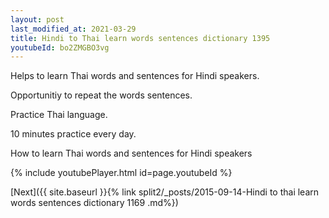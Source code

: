 ```yaml
---
layout: post
last_modified_at: 2021-03-29
title: Hindi to Thai learn words sentences dictionary 1395 
youtubeId: bo2ZMGBO3vg
---
```

 
 
Helps to learn Thai words and sentences for Hindi speakers.

Opportunitiy to repeat the words sentences. 

Practice Thai language. 
 
10 minutes practice every day. 
 
How to learn Thai words and sentences for Hindi speakers 
 
{% include youtubePlayer.html id=page.youtubeId %}
 
 
[Next]({{ site.baseurl }}{% link  split2/_posts/2015-09-14-Hindi to thai learn words sentences dictionary 1169 .md%})
 
